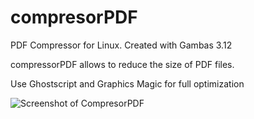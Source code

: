 # compresorPDF
PDF Compressor for Linux. Created with Gambas 3.12



compressorPDF allows to reduce the size of PDF files.

Use Ghostscript and Graphics Magic for full optimization

![Screenshot of CompresorPDF](https://github.com/luisgulo/compresorPDF/blob/master/CompresorPDF.png)

